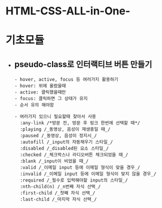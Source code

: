 # HTML-CSS-ALL-in-One-

# 기초모듈

- ## pseudo-class로 인터랙티브 버튼 만들기
      - hover, active, focus 등 여러가지 활용하기
      - hover: 위에 올렸을때
      - active: 클릭했을때만
      - focus: 클릭하면 그 상태가 유지
      - 순서 유의 해야함

      - 여러가지 있으니 필요할때 찾아서 사용
        :any-link /*방문 전, 방문 후 링크 한번에 선택할 때*/
        :playing /_동영상, 음성이 재생중일 때_/
        :paused /_동영상, 음성이 정지시_/
        :autofill /_input의 자동채우기 스타일_/
        :disabled /_disabled된 요소 스타일_/
        :checked /_체크박스나 라디오버튼 체크되었을 때_/
        :blank /_input이 비었을 때_/
        :valid /_이메일 input 등에 이메일 형식이 맞을 경우_/
        :invalid /_이메일 input 등에 이메일 형식이 맞지 않을 경우_/
        :required /_필수로 입력해야할 input의 스타일_/
        :nth-child(n) /_n번째 자식 선택_/
        :first-child /_첫째 자식 선택_/
        :last-child /_마지막 자식 선택_/


    
